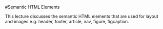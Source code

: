 #Semantic HTML Elements

This lecture discusses the semantic HTML elements that are used for layout and images e.g. header, footer, article, nav, figure, figcaption. 